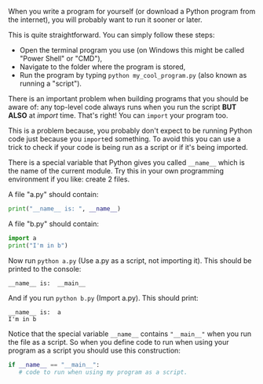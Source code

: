 When you write a program for yourself (or download a Python program from the internet), you will
probably want to run it sooner or later.

This is quite straightforward. You can simply follow these steps:
* Open the terminal program you use (on Windows this might be called "Power Shell" or "CMD"),
* Navigate to the folder where the program is stored,
* Run the program by typing `python my_cool_program.py` (also known as running a "script").

There is an important problem when building programs that you should be aware of: any top-level code
always runs when you run the script **BUT ALSO** at _import_ time. That's right! You can `import`
your program too.

This is a problem because, you probably don't expect to be running Python code just because you
`import`ed something. To avoid this you can use a trick to check if your code is being run as a script
or if it's being imported.

There is a special variable that Python gives you called `__name__` which is the name of the current
module. Try this in your own programming environment if you like: create 2 files.

A file "a.py" should contain:
```python
print("__name__ is: ", __name__)
```

A file "b.py" should contain:
```python
import a
print("I'm in b")
```

Now run `python a.py` (Use a.py as a script, not importing it). This should be printed to the console:
```
__name__ is:  __main__
```

And if you run `python b.py` (Import a.py). This should print:
```
__name__ is:  a
I'm in b
```

Notice that the special variable `__name__` contains `"__main__"` when you run the file as a script.
So when you define code to run when using your program as a script you should use this construction:
```python
if __name__ == "__main__":
   # code to run when using my program as a script.

```

